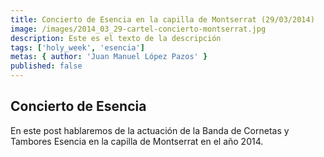 ```yaml
---
title: Concierto de Esencia en la capilla de Montserrat (29/03/2014)
image: /images/2014_03_29-cartel-concierto-montserrat.jpg
description: Este es el texto de la descripción
tags: ['holy_week', 'esencia']
metas: { author: 'Juan Manuel López Pazos' }
published: false 
---
```


## Concierto de Esencia

En este post hablaremos de la actuación de la Banda de Cornetas y Tambores Esencia en la capilla de Montserrat en el año 2014.
